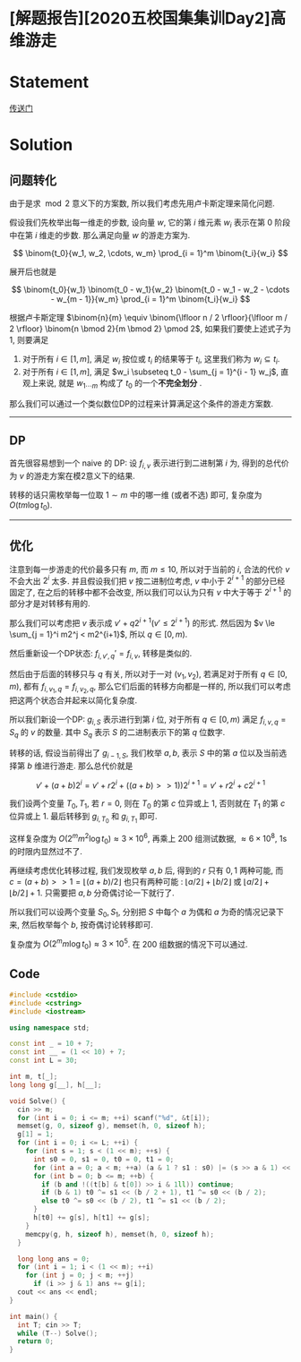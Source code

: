 # [解题报告][2020五校国集集训Day2]高维游走


# Statement
[传送门](https://acm.nflsoj.com/problem/798)

# Solution

## 问题转化
由于是求 $\bmod 2$ 意义下的方案数, 所以我们考虑先用卢卡斯定理来简化问题.

假设我们先枚举出每一维走的步数, 设向量 $w$, 它的第 $i$ 维元素 $w_i$ 表示在第 0 阶段中在第 $i$ 维走的步数. 那么满足向量 $w$ 的游走方案为.

$$
\binom{t_0}{w_1, w_2, \cdots, w_m} \prod_{i = 1}^m \binom{t_i}{w_i}
$$

展开后也就是

$$
\binom{t_0}{w_1} \binom{t_0 - w_1}{w_2} \binom{t_0 - w_1 - w_2 - \cdots - w_{m - 1}}{w_m} \prod_{i = 1}^m \binom{t_i}{w_i}
$$

根据卢卡斯定理 $\binom{n}{m} \equiv \binom{\lfloor n / 2 \rfloor}{\lfloor m / 2 \rfloor} \binom{n \bmod 2}{m \bmod 2} \pmod 2$, 如果我们要使上述式子为 1, 则要满足

1. 对于所有 $i \in [1,m]$, 满足 $w_i$ 按位或 $t_i$ 的结果等于 $t_i$, 这里我们称为 $w_i \subseteq t_i$.
2. 对于所有 $i \in [1, m]$, 满足 $w_i \subseteq t_0 - \sum_{j = 1}^{i - 1} w_j$, 直观上来说, 就是 $w_{1 \cdots m}$ 构成了 $t_0$ 的一个**不完全划分** .

那么我们可以通过一个类似数位DP的过程来计算满足这个条件的游走方案数.

---

## DP

首先很容易想到一个 naive 的 DP: 设 $f_{i,v}$ 表示进行到二进制第 $i$ 为, 得到的总代价为 $v$ 的游走方案在模2意义下的结果. 

转移的话只需枚举每一位取 $1\sim m$ 中的哪一维 (或者不选) 即可, 复杂度为 $O(tm\log t_0)$.

---

## 优化


注意到每一步游走的代价最多只有 $m$, 而 $m \le 10$, 所以对于当前的 $i$, 合法的代价 $v$ 不会大出 $2^i$ 太多. 
并且假设我们把 $v$ 按二进制位考虑, $v$ 中小于 $2^{i + 1}$ 的部分已经固定了, 在之后的转移中都不会改变, 所以我们可以认为只有 $v$ 中大于等于 $2^{i + 1}$ 的部分才是对转移有用的.

那么我们可以考虑把 $v$ 表示成 $v' + q2^{i + 1} (v' \le 2^{i + 1})$ 的形式. 然后因为 $v \le \sum_{j = 1}^i m2^j < m2^{i+1}$, 所以 $q \in [0, m)$.

然后重新设一个DP状态: $f_{i, v', q}' = f_{i,v}$, 转移是类似的.

然后由于后面的转移只与 $q$ 有关, 所以对于一对 $(v_1, v_2)$, 若满足对于所有 $q \in [0, m)$, 都有 $f_{i, v_1,q} = f_{i, v_2, q}$, 那么它们后面的转移方向都是一样的, 所以我们可以考虑把这两个状态合并起来以简化复杂度.

所以我们新设一个DP: $g_{i, S}$ 表示进行到第 $i$ 位, 对于所有 $q \in [0, m)$ 满足 $f_{i,v,q} = S_q$ 的 $v$ 的数量. 其中 $S_q$ 表示 $S$ 的二进制表示下的第 $q$ 位数字.

转移的话, 假设当前得出了 $g_{i - 1, S}$, 我们枚举 $a,b$, 表示 $S$ 中的第 $a$ 位以及当前选择第 $b$ 维进行游走. 那么总代价就是

$$
v' + (a + b)2^{i} = v' + r2^i + ((a + b) >> 1))2^{i + 1} = v' + r2^i + c2^{i + 1}
$$

我们设两个变量 $T_0, T_1$, 若 $r = 0$, 则在 $T_0$ 的第 $c$ 位异或上 1, 否则就在 $T_1$ 的第 $c$ 位异或上 1. 最后转移到 $g_{i, T_0}$ 和 $g_{i, T_1}$ 即可.

这样复杂度为 $O(2^m m^2 \log t_0) \approx 3 \times 10^6$, 再乘上 $200$ 组测试数据, $\approx 6 \times 10^8$, 1s 的时限内显然过不了.

再继续考虑优化转移过程, 我们发现枚举 $a,b$ 后, 得到的 $r$ 只有 $0,1$ 两种可能, 而 $c = (a + b) >> 1 = \lfloor (a + b) / 2 \rfloor$ 也只有两种可能 : $\lfloor a / 2 \rfloor + \lfloor b / 2 \rfloor$ 或 $\lfloor a / 2 \rfloor + \lfloor b / 2 \rfloor + 1$. 只需要把 $a,b$ 分奇偶讨论一下就行了.

所以我们可以设两个变量 $S_0, S_1$, 分别把 $S$ 中每个 $a$ 为偶和 $a$ 为奇的情况记录下来, 然后枚举每个 $b$, 按奇偶讨论转移即可.

复杂度为 $O(2^m m \log t_0) \approx 3 \times 10^5$. 在 $200$ 组数据的情况下可以通过.

## Code
```cpp
#include <cstdio>
#include <cstring>
#include <iostream>

using namespace std;

const int _ = 10 + 7;
const int __ = (1 << 10) + 7;
const int L = 30;

int m, t[_];
long long g[__], h[__];

void Solve() {
  cin >> m;
  for (int i = 0; i <= m; ++i) scanf("%d", &t[i]);
  memset(g, 0, sizeof g), memset(h, 0, sizeof h);
  g[1] = 1;
  for (int i = 0; i <= L; ++i) {
    for (int s = 1; s < (1 << m); ++s) {
      int s0 = 0, s1 = 0, t0 = 0, t1 = 0;
      for (int a = 0; a < m; ++a) (a & 1 ? s1 : s0) |= (s >> a & 1) << (a / 2);
      for (int b = 0; b <= m; ++b) {
        if (b and !((t[b] & t[0]) >> i & 1ll)) continue;
        if (b & 1) t0 ^= s1 << (b / 2 + 1), t1 ^= s0 << (b / 2);
        else t0 ^= s0 << (b / 2), t1 ^= s1 << (b / 2);
      }
      h[t0] += g[s], h[t1] += g[s];
    }
    memcpy(g, h, sizeof h), memset(h, 0, sizeof h);
  }

  long long ans = 0;
  for (int i = 1; i < (1 << m); ++i)
    for (int j = 0; j < m; ++j)
      if (i >> j & 1) ans += g[i];
  cout << ans << endl;
}

int main() {
  int T; cin >> T;
  while (T--) Solve();
  return 0;
}
```

